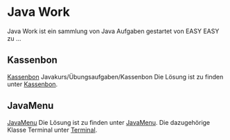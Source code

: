 # Java Work

Java Work ist ein sammlung von Java Aufgaben gestartet von EASY EASY zu ...

## Kassenbon

[Kassenbon](https://wiki.freitagsrunde.org/Javakurs/%C3%9Cbungsaufgaben/Kassenbon) Javakurs/Übungsaufgaben/Kassenbon
Die Lösung ist zu finden unter [Kassenbon](src/main/java/ch/plebsapps/kassenbon/Kassenbon.java).


## JavaMenu

[JavaMenu](https://wiki.freitagsrunde.org/Javakurs/%C3%9Cbungsaufgaben/Javamenue)
Die Lösung ist zu finden unter [JavaMenu](src/main/java/ch/plebsapps/javamenu/JavaMenu.java).
Die dazugehörige Klasse Terminal unter [Terminal](src/main/java/ch/plebsapps/javamenu/Terminal.java).
